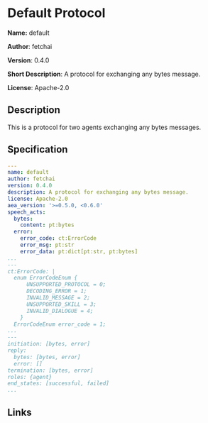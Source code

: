 # Default Protocol

**Name:** default

**Author**: fetchai

**Version**: 0.4.0

**Short Description**: A protocol for exchanging any bytes message.

**License**: Apache-2.0

## Description

This is a protocol for two agents exchanging any bytes messages.

## Specification

```yaml
---
name: default
author: fetchai
version: 0.4.0
description: A protocol for exchanging any bytes message.
license: Apache-2.0
aea_version: '>=0.5.0, <0.6.0'
speech_acts:
  bytes:
    content: pt:bytes
  error:
    error_code: ct:ErrorCode
    error_msg: pt:str
    error_data: pt:dict[pt:str, pt:bytes]
...
---
ct:ErrorCode: |
  enum ErrorCodeEnum {
      UNSUPPORTED_PROTOCOL = 0;
      DECODING_ERROR = 1;
      INVALID_MESSAGE = 2;
      UNSUPPORTED_SKILL = 3;
      INVALID_DIALOGUE = 4;
    }
  ErrorCodeEnum error_code = 1;
...
---
initiation: [bytes, error]
reply:
  bytes: [bytes, error]
  error: []
termination: [bytes, error]
roles: {agent}
end_states: [successful, failed]
...
```

## Links
